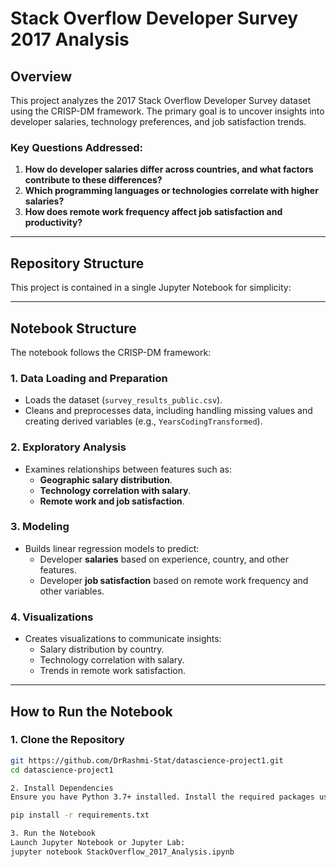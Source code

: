 # Stack Overflow Developer Survey 2017 Analysis

## Overview

This project analyzes the 2017 Stack Overflow Developer Survey dataset using the CRISP-DM framework. The primary goal is to uncover insights into developer salaries, technology preferences, and job satisfaction trends.

### Key Questions Addressed:

1. **How do developer salaries differ across countries, and what factors contribute to these differences?**
2. **Which programming languages or technologies correlate with higher salaries?**
3. **How does remote work frequency affect job satisfaction and productivity?**

---

## Repository Structure

This project is contained in a single Jupyter Notebook for simplicity:


---

## Notebook Structure

The notebook follows the CRISP-DM framework:

### 1. **Data Loading and Preparation**
   - Loads the dataset (`survey_results_public.csv`).
   - Cleans and preprocesses data, including handling missing values and creating derived variables (e.g., `YearsCodingTransformed`).

### 2. **Exploratory Analysis**
   - Examines relationships between features such as:
     - **Geographic salary distribution**.
     - **Technology correlation with salary**.
     - **Remote work and job satisfaction**.

### 3. **Modeling**
   - Builds linear regression models to predict:
     - Developer **salaries** based on experience, country, and other features.
     - Developer **job satisfaction** based on remote work frequency and other variables.

### 4. **Visualizations**
   - Creates visualizations to communicate insights:
     - Salary distribution by country.
     - Technology correlation with salary.
     - Trends in remote work satisfaction.

---

## How to Run the Notebook

### 1. **Clone the Repository**

```bash
git https://github.com/DrRashmi-Stat/datascience-project1.git
cd datascience-project1

2. Install Dependencies
Ensure you have Python 3.7+ installed. Install the required packages using:

pip install -r requirements.txt

3. Run the Notebook
Launch Jupyter Notebook or Jupyter Lab:
jupyter notebook StackOverflow_2017_Analysis.ipynb



